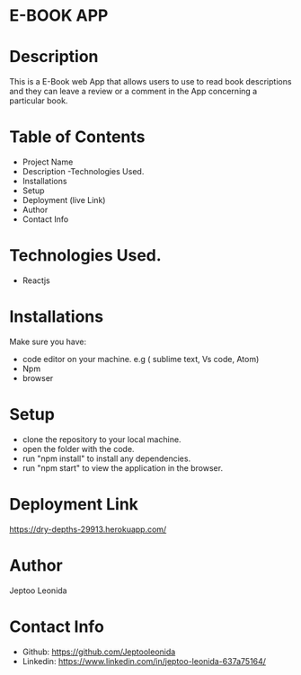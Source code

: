 # E-BOOK APP

# Description
This is a E-Book web App that allows users to use to read book descriptions and they can leave a review or a comment in the App concerning a particular book.

# Table of Contents
- Project Name 
- Description
-Technologies Used.
- Installations
- Setup
- Deployment (live Link)
- Author
- Contact Info


# Technologies Used.
 - Reactjs

# Installations
Make sure you have:
- code editor on your machine. e.g ( sublime text, Vs code, Atom)
- Npm 
- browser

# Setup
- clone the repository to your local machine.
- open the folder with the code.
- run "npm install" to install any dependencies.
- run "npm start" to view the application in the browser.
# Deployment Link
https://dry-depths-29913.herokuapp.com/
# Author 
 Jeptoo Leonida
 
 # Contact Info
 - Github: https://github.com/Jeptooleonida
 - Linkedin: https://www.linkedin.com/in/jeptoo-leonida-637a75164/




